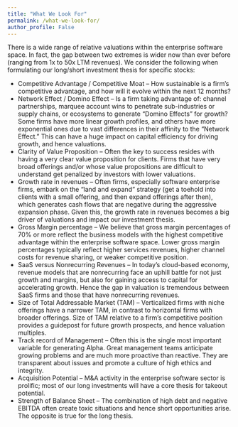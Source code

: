 ```yaml
---
title: "What We Look For"
permalink: /what-we-look-for/
author_profile: False
---
```


There is a wide range of relative valuations within the enterprise software space. In fact, the
gap between two extremes is wider now than ever before (ranging from 1x to 50x LTM
revenues). We consider the following when formulating our long/short investment thesis for
specific stocks:

* Competitive Advantage / Competitive Moat – How sustainable is a firm’s competitive
advantage, and how will it evolve within the next 12 months?
* Network Effect / Domino Effect – Is a firm taking advantage of: channel partnerships,
marquee account wins to penetrate sub-industries or supply chains, or ecosystems to
generate “Domino Effects” for growth? Some firms have more linear growth profiles,
and others have more exponential ones due to vast differences in their affinity to the
“Network Effect.” This can have a huge impact on capital efficiency for driving growth,
and hence valuations.
* Clarity of Value Proposition – Often the key to success resides with having a very clear
value proposition for clients. Firms that have very broad offerings and/or whose value
propositions are difficult to understand get penalized by investors with lower
valuations.
* Growth rate in revenues – Often firms, especially software enterprise firms, embark
on the “land and expand” strategy (get a toehold into clients with a small offering, and
then expand offerings after then), which generates cash flows that are negative during
the aggressive expansion phase. Given this, the growth rate in revenues becomes a big
driver of valuations and impact our investment thesis.
* Gross Margin percentage – We believe that gross margin percentages of 70% or more
reflect the business models with the highest competitive advantage within the
enterprise software space. Lower gross margin percentages typically reflect higher
services revenues, higher channel costs for revenue sharing, or weaker competitive
position.
* SaaS versus Nonrecurring Revenues – In today’s cloud-based economy, revenue
models that are nonrecurring face an uphill battle for not just growth and margins, but
also for gaining access to capital for accelerating growth. Hence the gap in valuation is
tremendous between SaaS firms and those that have nonrecurring revenues.
* Size of Total Addressable Market (TAM) – Verticalized firms with niche offerings have a
narrower TAM, in contrast to horizontal firms with broader offerings. Size of TAM
relative to a firm’s competitive position provides a guidepost for future growth
prospects, and hence valuation multiples.
* Track record of Management – Often this is the single most important variable for
generating Alpha. Great management teams anticipate growing problems and are
much more proactive than reactive. They are transparent about issues and promote a
culture of high ethics and integrity.
* Acquisition Potential – M&A activity in the enterprise software sector is prolific; most
of our long investments will have a core thesis for takeout potential.
* Strength of Balance Sheet – The combination of high debt and negative EBITDA often
create toxic situations and hence short opportunities arise. The opposite is true for the
long thesis.
